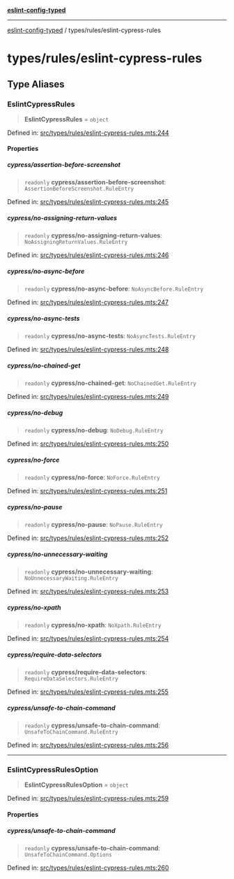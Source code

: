 [**eslint-config-typed**](../../README.md)

***

[eslint-config-typed](../../README.md) / types/rules/eslint-cypress-rules

# types/rules/eslint-cypress-rules

## Type Aliases

### EslintCypressRules

> **EslintCypressRules** = `object`

Defined in: [src/types/rules/eslint-cypress-rules.mts:244](https://github.com/noshiro-pf/eslint-config-typed/blob/main/src/types/rules/eslint-cypress-rules.mts#L244)

#### Properties

##### cypress/assertion-before-screenshot

> `readonly` **cypress/assertion-before-screenshot**: `AssertionBeforeScreenshot.RuleEntry`

Defined in: [src/types/rules/eslint-cypress-rules.mts:245](https://github.com/noshiro-pf/eslint-config-typed/blob/main/src/types/rules/eslint-cypress-rules.mts#L245)

##### cypress/no-assigning-return-values

> `readonly` **cypress/no-assigning-return-values**: `NoAssigningReturnValues.RuleEntry`

Defined in: [src/types/rules/eslint-cypress-rules.mts:246](https://github.com/noshiro-pf/eslint-config-typed/blob/main/src/types/rules/eslint-cypress-rules.mts#L246)

##### cypress/no-async-before

> `readonly` **cypress/no-async-before**: `NoAsyncBefore.RuleEntry`

Defined in: [src/types/rules/eslint-cypress-rules.mts:247](https://github.com/noshiro-pf/eslint-config-typed/blob/main/src/types/rules/eslint-cypress-rules.mts#L247)

##### cypress/no-async-tests

> `readonly` **cypress/no-async-tests**: `NoAsyncTests.RuleEntry`

Defined in: [src/types/rules/eslint-cypress-rules.mts:248](https://github.com/noshiro-pf/eslint-config-typed/blob/main/src/types/rules/eslint-cypress-rules.mts#L248)

##### cypress/no-chained-get

> `readonly` **cypress/no-chained-get**: `NoChainedGet.RuleEntry`

Defined in: [src/types/rules/eslint-cypress-rules.mts:249](https://github.com/noshiro-pf/eslint-config-typed/blob/main/src/types/rules/eslint-cypress-rules.mts#L249)

##### cypress/no-debug

> `readonly` **cypress/no-debug**: `NoDebug.RuleEntry`

Defined in: [src/types/rules/eslint-cypress-rules.mts:250](https://github.com/noshiro-pf/eslint-config-typed/blob/main/src/types/rules/eslint-cypress-rules.mts#L250)

##### cypress/no-force

> `readonly` **cypress/no-force**: `NoForce.RuleEntry`

Defined in: [src/types/rules/eslint-cypress-rules.mts:251](https://github.com/noshiro-pf/eslint-config-typed/blob/main/src/types/rules/eslint-cypress-rules.mts#L251)

##### cypress/no-pause

> `readonly` **cypress/no-pause**: `NoPause.RuleEntry`

Defined in: [src/types/rules/eslint-cypress-rules.mts:252](https://github.com/noshiro-pf/eslint-config-typed/blob/main/src/types/rules/eslint-cypress-rules.mts#L252)

##### cypress/no-unnecessary-waiting

> `readonly` **cypress/no-unnecessary-waiting**: `NoUnnecessaryWaiting.RuleEntry`

Defined in: [src/types/rules/eslint-cypress-rules.mts:253](https://github.com/noshiro-pf/eslint-config-typed/blob/main/src/types/rules/eslint-cypress-rules.mts#L253)

##### cypress/no-xpath

> `readonly` **cypress/no-xpath**: `NoXpath.RuleEntry`

Defined in: [src/types/rules/eslint-cypress-rules.mts:254](https://github.com/noshiro-pf/eslint-config-typed/blob/main/src/types/rules/eslint-cypress-rules.mts#L254)

##### cypress/require-data-selectors

> `readonly` **cypress/require-data-selectors**: `RequireDataSelectors.RuleEntry`

Defined in: [src/types/rules/eslint-cypress-rules.mts:255](https://github.com/noshiro-pf/eslint-config-typed/blob/main/src/types/rules/eslint-cypress-rules.mts#L255)

##### cypress/unsafe-to-chain-command

> `readonly` **cypress/unsafe-to-chain-command**: `UnsafeToChainCommand.RuleEntry`

Defined in: [src/types/rules/eslint-cypress-rules.mts:256](https://github.com/noshiro-pf/eslint-config-typed/blob/main/src/types/rules/eslint-cypress-rules.mts#L256)

***

### EslintCypressRulesOption

> **EslintCypressRulesOption** = `object`

Defined in: [src/types/rules/eslint-cypress-rules.mts:259](https://github.com/noshiro-pf/eslint-config-typed/blob/main/src/types/rules/eslint-cypress-rules.mts#L259)

#### Properties

##### cypress/unsafe-to-chain-command

> `readonly` **cypress/unsafe-to-chain-command**: `UnsafeToChainCommand.Options`

Defined in: [src/types/rules/eslint-cypress-rules.mts:260](https://github.com/noshiro-pf/eslint-config-typed/blob/main/src/types/rules/eslint-cypress-rules.mts#L260)
